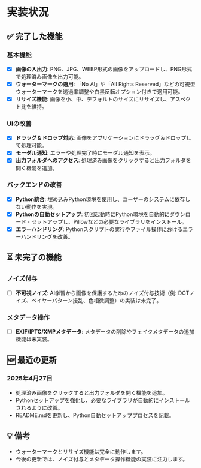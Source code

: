 # 実装状況

## ✅ 完了した機能

### 基本機能
- [x] **画像の入出力**: PNG、JPG、WEBP形式の画像をアップロードし、PNG形式で処理済み画像を出力可能。
- [x] **ウォーターマークの適用**: 「No AI」や「All Rights Reserved」などの可視型ウォーターマークを透過率調整や白黒反転オプション付きで適用可能。
- [x] **リサイズ機能**: 画像を小、中、デフォルトのサイズにリサイズし、アスペクト比を維持。

### UIの改善
- [x] **ドラッグ＆ドロップ対応**: 画像をアプリケーションにドラッグ＆ドロップして処理可能。
- [x] **モーダル通知**: エラーや処理完了時にモーダル通知を表示。
- [x] **出力フォルダへのアクセス**: 処理済み画像をクリックすると出力フォルダを開く機能を追加。

### バックエンドの改善
- [x] **Python統合**: 埋め込みPython環境を使用し、ユーザーのシステムに依存しない動作を実現。
- [x] **Pythonの自動セットアップ**: 初回起動時にPython環境を自動的にダウンロード・セットアップし、Pillowなどの必要なライブラリをインストール。
- [x] **エラーハンドリング**: Pythonスクリプトの実行やファイル操作におけるエラーハンドリングを改善。

## ⏳ 未完了の機能

### ノイズ付与
- [ ] **不可視ノイズ**: AI学習から画像を保護するためのノイズ付与技術（例: DCTノイズ、ベイヤーパターン擾乱、色相微調整）の実装は未完了。

### メタデータ操作
- [ ] **EXIF/IPTC/XMPメタデータ**: メタデータの削除やフェイクメタデータの追加機能は未実装。

## 🆕 最近の更新

### 2025年4月27日
- 処理済み画像をクリックすると出力フォルダを開く機能を追加。
- Pythonセットアップを強化し、必要なライブラリが自動的にインストールされるように改善。
- README.mdを更新し、Python自動セットアッププロセスを記載。

## 💡 備考
- ウォーターマークとリサイズ機能は完全に動作します。
- 今後の更新では、ノイズ付与とメタデータ操作機能の実装に注力します。